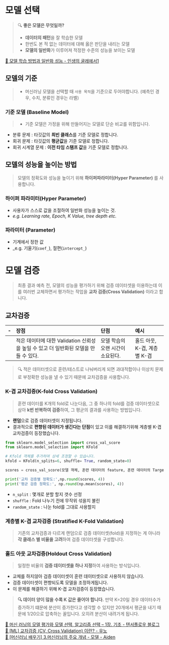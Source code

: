 # 모델 선택
> 🔍 **좋은 모델은 무엇일까?**
> - **데이터의 패턴**을 잘 학습한 모델
> - 한번도 본 적 없는 데이터에 대해 옳은 판단을 내리는 모델
> - **모델의 일반화**가 이루어져 적정한 수준의 성능을 보이는 모델


[🔗 모델 학습 방법과 일반화 성능 - 인생의 굴레에서1](https://dragsoseumon.tistory.com/34)

## 모델의 기준
> - 머신러닝 모델을 선택할 때 `사용 목적`을 기준으로 두어야합니다. (예측인 경우, 수치, 분류인 경우는 라벨)




### 기준 모델 (Baseline Model)
> - 기준 모델은 가정을 위해 만들어지는 모델로 단순 비교를 위함입니다.

- 분류 문제 : 타깃값의 **최빈 클래스**를 기준 모델로 정합니다.
- 회귀 문제 : 타깃값의 **평균값**을 기준 모델로 정합니다.
- 회귀 시계열 문제 : **이전 타임 스탬프 값**을 기준 모델로 정합니다.


## 모델의 성능을 높이는 방법
> 모델의 정확도와 성능을 높이기 위해 **하이퍼파라미터(Hyper Parameter)** 를 사용합니다.

### 하이퍼 파라미터(Hyper Parameter)
- 사용자가 스스로 값을 조절하여 일반화 성능을 높이는 것.
- _e.g. Learning rate, Epoch, K Value, tree depth etc._

### 파라미터 (Parameter)
- 기계에서 정한 값
- _e.g. 기울기(`coef_`), 절편(`intercept_`)

# 모델 검증

> 최종 결과 예측 전, 모델의 성능을 평가하기 위해 검증 데이터셋을 이용하는데 이를 여러번 교체하면서 평가하는 작업을 **교차 검증(Cross Validation)** 이라고 합니다.

## 교차검증
|-|장점|단점|예시|
|:---|:---|:---|:---|
||적은 데이터에 대한 Validation  신뢰성을 높일 수 있고 더 일반화된 모델을 만들 수 있다.|모델 학습의 오랜 시간이 소요된다.|홀드 아웃, K-겹, 계층별 K-겹|

> 🔍 적은 데이터셋으로 훈련/테스트로 나눠버리게 되면 과대적합이나 이상치 문제로 부정확한 성능을 낼 수 있기 때문에 교차검증을 사용합니다.


### K-겹 교차검증(K-fold Cross Validation)
> 훈련 데이터를 K개의 fold로 나눈다음, 그 중 하나의 fold를 검증 데이터셋으로 삼아 **k번 반복하여 검증**하여, 그 평균의 결과를 사용하는 방법입니다.

- **랜덤**으로 검증 데이터셋이 지정됩니다. 
- 결과적으로 **편향된 데이터가 생긴다는 단점**이 있고 이를 해결하기위해 계층별 K-겹 교차검증이  등장했습니다.


```py
from sklearn.model_selection import cross_val_score
from sklearn.model_selection import KFold

# Kfold 객체를 추가하여 상세 조정할 수 있습니다.
kfold = KFold(n_splits=6, shuffle= True, random_state=0)

scores = cross_val_score(모델 객체, 훈련 데이터의 feature, 훈련 데이터의 Target, cv=kfold)

print('교차 검증별 정확도:',np.round(scores, 4))
print('평균 검증 정확도:', np.round(np.mean(scores), 4))
```
- `n_split` : 몇개로 분할 할지 갯수 선정
- `shuffle` : Fold 나누기 전에 무작위 섞을지 불린
- `random_state` : 나눈 fold를 그대로 사용할지



### 계층별 K-겹 교차검증 (Stratified K-Fold Validation)
> 기존의 교차검증과 다르게 랜덤으로 검증 데이터셋(fold)을 지정하는 게 아니라 **각 클래스 별 비율을 고려**하여 검증 데이터셋을 구성합니다.

### 홀드 아웃 교차검증(Holdout Cross Validation)
> 일정한 비율의 **검증 데이터셋을 하나 지정**하여 사용하는 방식입니다.

- 교체를 하지않아 검증 데이터셋이 훈련 데이터셋으로 사용하지 않습니다.
- 검증 데이터셋이 편향되도록 모델을 조정하게됩니다. 
- 이 문제를 해결하기 위해 K-겹 교차검증이 등장했습니다.

> **🔍 데이터 양이 많을 수록 K 값은 줄어야 합니다.**
> 만약 K=20일 경우 데이터수가 증가하기 떄문에  분산이 증가한다고 생각할 수 있지만 20개에서 평균을 내기 때문에 1/20으로 압축하는 꼴입니다. 오히려 분산이 내려가게 됩니다. 



[🔗 머신 러닝의 모델 평가와 모델 선택, 알고리즘 선택 – 1장. 기초 - 텐서플로우 블로그](https://tensorflow.blog/머신-러닝의-모델-평가와-모델-선택-알고리즘-선택-1/) <br> [🔗 [ML] 교차검증 (CV, Cross Validation) 이란? - 우노](https://wooono.tistory.com/105) <br> [🔗 [머신러닝 배우기] 3.머신러닝의 주요 개념 - 모델 - Aiden](https://isme2n.github.io/devlog/2017/10/27/machine-learning-3/)